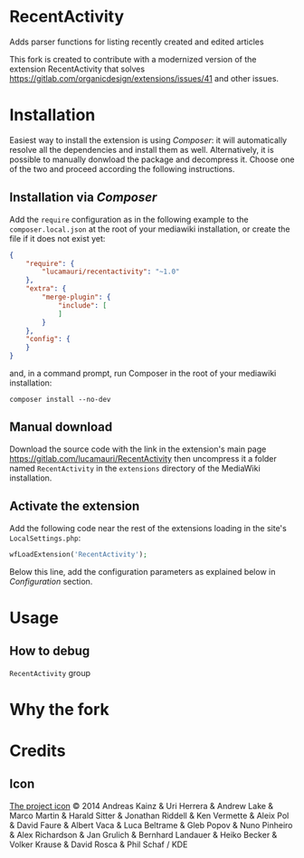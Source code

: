 # RecentActivity

Adds parser functions for listing recently created and edited articles

This fork is created to contribute with a modernized version of the extension RecentActivity that solves https://gitlab.com/organicdesign/extensions/issues/41 and other issues.

# Installation

Easiest way to install the extension is using _Composer_: it will automatically resolve all the dependencies and install them as well.
Alternatively, it is possible to manually donwload the package and decompress it.
Choose one of the two and proceed according the following instructions.

## Installation via _Composer_

Add the `require` configuration as in the following example to the `composer.local.json` at the root of your mediawiki installation, or create the file if it does not exist yet:

```JSON
{
    "require": {
        "lucamauri/recentactivity": "~1.0"
    },
    "extra": {
        "merge-plugin": {
            "include": [
            ]
        }
    },
    "config": {
    }
}
```

and, in a command prompt, run Composer in the root of your mediawiki installation:

```
composer install --no-dev
```

## Manual download

Download the source code with the link in the extension's main page https://gitlab.com/lucamauri/RecentActivity then uncompress it a folder named `RecentActivity` in the `extensions` directory of the MediaWiki installation.

## Activate the extension

Add the following code near the rest of the extensions loading in the site's `LocalSettings.php`:

```PHP
wfLoadExtension('RecentActivity');
```

Below this line, add the configuration parameters as explained below in _Configuration_ section.

# Usage

## How to debug

`RecentActivity` group

# Why the fork

# Credits

## Icon

[The project icon](https://commons.wikimedia.org/wiki/File:Breezeicons-actions-22-view-calendar-upcoming-days.svg) © 2014 Andreas Kainz & Uri Herrera & Andrew Lake & Marco Martin & Harald Sitter & Jonathan Riddell & Ken Vermette & Aleix Pol & David Faure & Albert Vaca & Luca Beltrame & Gleb Popov & Nuno Pinheiro & Alex Richardson & Jan Grulich & Bernhard Landauer & Heiko Becker & Volker Krause & David Rosca & Phil Schaf / KDE
